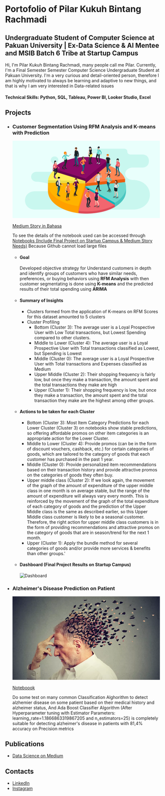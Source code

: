 # Portofolio of Pilar Kukuh Bintang Rachmadi

## Undergraduate Student of Computer Science at Pakuan University | Ex-Data Science & AI Mentee and MSIB Batch 6 Tribe at Startup Campus

Hi, I'm Pilar Kukuh Bintang Rachmadi, many people call me Pilar. Currently, I'm a Final Semester Semester Computer Science Undergraduate Student at Pakuan University. I'm a very curious and detail-oriented person, therefore I am highly motivated to always be learning and adaptive to new things, and that is why I am very interested in Data-related issues

#### Technical Skills: Python, SQL, Tableau, Power BI, Looker Studio, Excel

## Projects
- ### Customer Segmentation Using RFM Analysis and K-means with Prediction

  ![Theme](/assets/customer-segmentation-social.png)
  
  [Medium Story in Bahasa](https://medium.com/@pilarkbr/segmentasi-pelanggan-menggunakan-rfm-dan-k-means-978f2cfa5ca4)
  
  To see the details of the notebook used can be accessed through [Notebooks (Include Final Project on Startup Campus & Medium Story Needs)](https://colab.research.google.com/drive/1kC1dS0MDsBoOxX-HXtIWr1e7uJVTd_HS?usp=sharing) Because Github cannot load large files

  - #### Goal
    Developed objective strategy for Understand customers in depth and identify groups of customers who have similar needs, preferences, or buying behaviors using **RFM Analysis** with then customer segmentating is done using **K-means** and the predicted results of their total spending using **ARIMA** 

  - #### Summary of Insights
    - Clusters formed from the application of K-means on RFM Scores for this dataset amounted to 5 clusters
    - Cluster Profiling
         - Bottom (Cluster 3): The average user is a Loyal Prospective User with Low Total transactions, but Lowest Spending compared to other clusters.
         - Middle to Lower (Cluster 4): The average user is a Loyal Prospective User with Total transactions classified as Lowest, but Spending is Lowest
         - Middle (Cluster 0): The average user is a Loyal Prospective User with Total transactions and Expenses classified as Medium
         - Upper Middle (Cluster 2): Their shopping frequency is fairly low, but once they make a transaction, the amount spent and the total transactions they make are high
         - Upper (Cluster 1): Their shopping frequency is low, but once they make a transaction, the amount spent and the total transaction they make are the highest among other groups.

  - #### Actions to be taken for each Cluster
    - Bottom (Cluster 3):
    Most Item Category Predictions for each Lower Cluster (Cluster 3) on notebooks show stable predictions, so offering affordable promos on other item categories is an appropriate action for the Lower Cluster.
    - Middle to Lower (Cluster 4):
    Provide promos (can be in the form of discount vouchers, cashback, etc.) for certain categories of goods, which are tailored to the category of goods that each customer has purchased in the past 1 year.
    - Middle (Cluster 0):
    Provide personalized item recommendations based on their transaction history and provide attractive promos on the categories of goods they often buy.
    - Upper middle class (Cluster 2):
    If we look again, the movement of the graph of the amount of expenditure of the upper middle class in one month is on average stable, but the range of the amount of expenditure will always vary every month.
    This is reinforced by the movement of the graph of the total expenditure of each category of goods and the prediction of the Upper Middle class is the same as described earlier, so this Upper Middle class customer is likely to be a seasonal customer.
    Therefore, the right action for upper middle class customers is in the form of providing recommendations and attractive promos on the category of goods that are in season/trend for the next 1 month.
    - Upper (Cluster 1):
    Apply the bundle method for several categories of goods and/or provide more services & benefits than other groups.'

  - #### Dashboard (Final Project Results on Startup Campus)
    ![Dashboard](/assets/Tim%2010D%20-%20Dashboard%20HD.jpg)

- ### Alzheimer's Disease Prediction on Patient

  ![Theme](/assets/049818600_1605522157-Ilustrasi-Alzheimer-Sama-dengan-Demensia-shutterstock_754295458.jpg)
  
  [Noteboook](https://github.com/PilarKBR/Projects/blob/Data-Science-Projects/Alzheimer%20Classification.ipynb)
  
  Do some test on many common Classification Alghorithm to detect alzhemier disease on some patient based on their medical history and alzheimer status, And Ada Boost Classifier Algorithm (After Hyperparameter tuning with Estimator Parameters: learning_rate=1.1866863319867205 and n_estimators=25) is completely suitable for detecting alzheimer's disease in patients with 81,4% accuracy on Precision metrics      

## Publications
- [Data Science on Medium](https://medium.com/@pilarkbr)

## Contacts
- [LinkedIn](https://www.linkedin.com/in/pilarkbr/)
- [Instagram](https://www.instagram.com/pilkbr28/)
